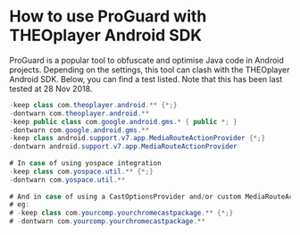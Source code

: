 # How to use ProGuard with THEOplayer Android SDK

ProGuard is a popular tool to obfuscate and optimise Java code in Android projects. Depending on the settings, this tool can clash with the THEOplayer Android SDK. Below, you can find a test listed. Note that this has been last tested at 28 Nov 2018.

```java
-keep class com.theoplayer.android.** {*;}
-dontwarn com.theoplayer.android.**
-keep public class com.google.android.gms.* { public *; }
-dontwarn com.google.android.gms.**
-keep class android.support.v7.app.MediaRouteActionProvider {*;}
-dontwarn android.support.v7.app.MediaRouteActionProvider
 
# In case of using yospace integration
-keep class com.yospace.util.** {*;}
-dontwarn com.yospace.util.**
 
# And in case of using a CastOptionsProvider and/or custom MediaRouteActionProvider for chromecast, you have to keep those classes too.
# eg:
# -keep class com.yourcomp.yourchromecastpackage.** {*;}
# -dontwarn com.yourcomp.yourchromecastpackage.**
```